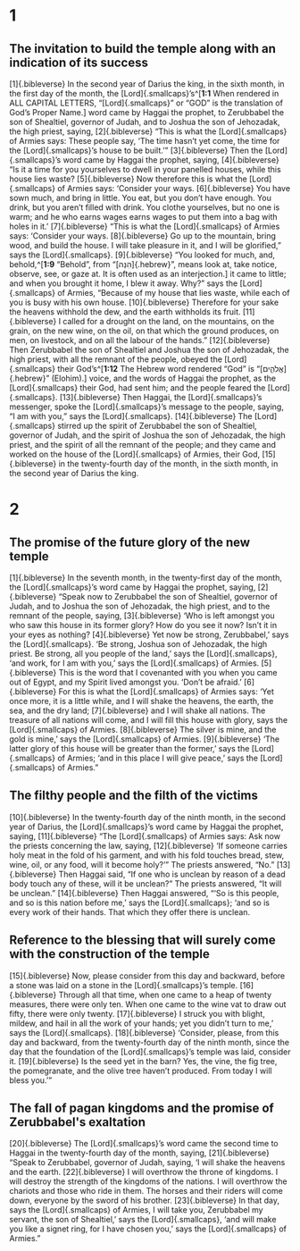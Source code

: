 # 1 
## The invitation to build the temple along with an indication of its success
[1]{.bibleverse} In the second year of Darius the king, in the sixth month, in the first day of the month, the [Lord]{.smallcaps}’s^[**1:1** When rendered in ALL CAPITAL LETTERS, “[Lord]{.smallcaps}” or “GOD” is the translation of God’s Proper Name.] word came by Haggai the prophet, to Zerubbabel the son of Shealtiel, governor of Judah, and to Joshua the son of Jehozadak, the high priest, saying, [2]{.bibleverse} “This is what the [Lord]{.smallcaps} of Armies says: These people say, ‘The time hasn’t yet come, the time for the [Lord]{.smallcaps}’s house to be built.’” [3]{.bibleverse} Then the [Lord]{.smallcaps}’s word came by Haggai the prophet, saying, [4]{.bibleverse} “Is it a time for you yourselves to dwell in your panelled houses, while this house lies waste? [5]{.bibleverse} Now therefore this is what the [Lord]{.smallcaps} of Armies says: ‘Consider your ways. [6]{.bibleverse} You have sown much, and bring in little. You eat, but you don’t have enough. You drink, but you aren’t filled with drink. You clothe yourselves, but no one is warm; and he who earns wages earns wages to put them into a bag with holes in it.’ [7]{.bibleverse} “This is what the [Lord]{.smallcaps} of Armies says: ‘Consider your ways. [8]{.bibleverse} Go up to the mountain, bring wood, and build the house. I will take pleasure in it, and I will be glorified,” says the [Lord]{.smallcaps}. [9]{.bibleverse} “You looked for much, and, behold,^[**1:9** “Behold”, from “[הִנֵּה]{.hebrew}”, means look at, take notice, observe, see, or gaze at. It is often used as an interjection.] it came to little; and when you brought it home, I blew it away. Why?” says the [Lord]{.smallcaps} of Armies, “Because of my house that lies waste, while each of you is busy with his own house. [10]{.bibleverse} Therefore for your sake the heavens withhold the dew, and the earth withholds its fruit. [11]{.bibleverse} I called for a drought on the land, on the mountains, on the grain, on the new wine, on the oil, on that which the ground produces, on men, on livestock, and on all the labour of the hands.” [12]{.bibleverse} Then Zerubbabel the son of Shealtiel and Joshua the son of Jehozadak, the high priest, with all the remnant of the people, obeyed the [Lord]{.smallcaps} their God’s^[**1:12** The Hebrew word rendered “God” is “[אֱלֹהִ֑ים]{.hebrew}” (Elohim).] voice, and the words of Haggai the prophet, as the [Lord]{.smallcaps} their God, had sent him; and the people feared the [Lord]{.smallcaps}. [13]{.bibleverse} Then Haggai, the [Lord]{.smallcaps}’s messenger, spoke the [Lord]{.smallcaps}’s message to the people, saying, “I am with you,” says the [Lord]{.smallcaps}. [14]{.bibleverse} The [Lord]{.smallcaps} stirred up the spirit of Zerubbabel the son of Shealtiel, governor of Judah, and the spirit of Joshua the son of Jehozadak, the high priest, and the spirit of all the remnant of the people; and they came and worked on the house of the [Lord]{.smallcaps} of Armies, their God, [15]{.bibleverse} in the twenty-fourth day of the month, in the sixth month, in the second year of Darius the king. 

# 2 
## The promise of the future glory of the new temple
[1]{.bibleverse} In the seventh month, in the twenty-first day of the month, the [Lord]{.smallcaps}’s word came by Haggai the prophet, saying, [2]{.bibleverse} “Speak now to Zerubbabel the son of Shealtiel, governor of Judah, and to Joshua the son of Jehozadak, the high priest, and to the remnant of the people, saying, [3]{.bibleverse} ‘Who is left amongst you who saw this house in its former glory? How do you see it now? Isn’t it in your eyes as nothing? [4]{.bibleverse} Yet now be strong, Zerubbabel,’ says the [Lord]{.smallcaps}. ‘Be strong, Joshua son of Jehozadak, the high priest. Be strong, all you people of the land,’ says the [Lord]{.smallcaps}, ‘and work, for I am with you,’ says the [Lord]{.smallcaps} of Armies. [5]{.bibleverse} This is the word that I covenanted with you when you came out of Egypt, and my Spirit lived amongst you. ‘Don’t be afraid.’ [6]{.bibleverse} For this is what the [Lord]{.smallcaps} of Armies says: ‘Yet once more, it is a little while, and I will shake the heavens, the earth, the sea, and the dry land; [7]{.bibleverse} and I will shake all nations. The treasure of all nations will come, and I will fill this house with glory, says the [Lord]{.smallcaps} of Armies. [8]{.bibleverse} The silver is mine, and the gold is mine,’ says the [Lord]{.smallcaps} of Armies. [9]{.bibleverse} ‘The latter glory of this house will be greater than the former,’ says the [Lord]{.smallcaps} of Armies; ‘and in this place I will give peace,’ says the [Lord]{.smallcaps} of Armies.”

## The filthy people and the filth of the victims
[10]{.bibleverse} In the twenty-fourth day of the ninth month, in the second year of Darius, the [Lord]{.smallcaps}’s word came by Haggai the prophet, saying, [11]{.bibleverse} “The [Lord]{.smallcaps} of Armies says: Ask now the priests concerning the law, saying, [12]{.bibleverse} ‘If someone carries holy meat in the fold of his garment, and with his fold touches bread, stew, wine, oil, or any food, will it become holy?’” The priests answered, “No.” [13]{.bibleverse} Then Haggai said, “If one who is unclean by reason of a dead body touch any of these, will it be unclean?” The priests answered, “It will be unclean.” [14]{.bibleverse} Then Haggai answered, “‘So is this people, and so is this nation before me,’ says the [Lord]{.smallcaps}; ‘and so is every work of their hands. That which they offer there is unclean.

## Reference to the blessing that will surely come with the construction of the temple
[15]{.bibleverse} Now, please consider from this day and backward, before a stone was laid on a stone in the [Lord]{.smallcaps}’s temple. [16]{.bibleverse} Through all that time, when one came to a heap of twenty measures, there were only ten. When one came to the wine vat to draw out fifty, there were only twenty. [17]{.bibleverse} I struck you with blight, mildew, and hail in all the work of your hands; yet you didn’t turn to me,’ says the [Lord]{.smallcaps}. [18]{.bibleverse} ‘Consider, please, from this day and backward, from the twenty-fourth day of the ninth month, since the day that the foundation of the [Lord]{.smallcaps}’s temple was laid, consider it. [19]{.bibleverse} Is the seed yet in the barn? Yes, the vine, the fig tree, the pomegranate, and the olive tree haven’t produced. From today I will bless you.’”

## The fall of pagan kingdoms and the promise of Zerubbabel's exaltation
[20]{.bibleverse} The [Lord]{.smallcaps}’s word came the second time to Haggai in the twenty-fourth day of the month, saying, [21]{.bibleverse} “Speak to Zerubbabel, governor of Judah, saying, ‘I will shake the heavens and the earth. [22]{.bibleverse} I will overthrow the throne of kingdoms. I will destroy the strength of the kingdoms of the nations. I will overthrow the chariots and those who ride in them. The horses and their riders will come down, everyone by the sword of his brother. [23]{.bibleverse} In that day, says the [Lord]{.smallcaps} of Armies, I will take you, Zerubbabel my servant, the son of Shealtiel,’ says the [Lord]{.smallcaps}, ‘and will make you like a signet ring, for I have chosen you,’ says the [Lord]{.smallcaps} of Armies.” 
